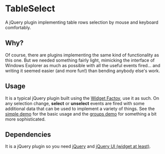 # TableSelect

A jQuery plugin implementing table rows selection by mouse and keyboard comfortably.

## Why?

Of course, there are plugins implementing the same kind of functionality as this one.
But we needed something fairly light, mimicking the interface of Windows Explorer as much as possible
with all the
useful events fired... and writing it seemed easier (and more fun!) than bending anybody else's work.

## Usage

It is a typical jQuery plugin built using the [Widget Factoy](http://api.jqueryui.com/jquery.widget/),
use it as such. On any selection change, **select** or **unselect** events are fired with some additional
data that can be used to implement a variety of things. See the
[simple demo](http://roke.tadeaspetak.net/tableselect/demo/simple.html) for the basic usage and the
[groups demo](http://roke.tadeaspetak.net/tableselect/demo/groups.html) for something a bit more sophisticated.

## Dependencies

It is a jQuery plugin so you need [jQuery](http://code.jquery.com/) and
[jQuery UI (widget at least)](http://code.jquery.com/ui/).